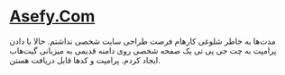 # [Asefy.Com](https://www.asefy.com/)
مدت‌ها به خاطر شلوغی کارهام فرصت طراحی سایت شخصی نداشتم. حالا با دادن پرامپت به چت جی پی تی یک صفحه شخصی روی دامنه قدیمی به میزبانی گیت‌هاب ایجاد کردم. پرامپت و کدها قابل دریافت هستن. 

